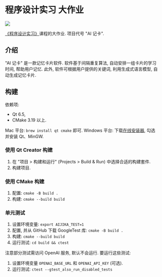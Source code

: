 # 程序设计实习 大作业

![](https://img.shields.io/badge/build-passing-success)

[《程序设计实习》](https://pkupop.github.io/QT-page/)课程的大作业. 项目代号 "AI 记卡".

## 介绍

"AI 记卡" 是一款记忆卡片软件. 软件基于间隔重复算法, 自动安排一组卡片的学习时间, 帮助用户记忆. 此外, 软件可根据用户提供的关键词, 利用生成式语言模型, 自动生成记忆卡片.

## 构建

依赖项:

- Qt 6.5,
- CMake 3.19 以上.

Mac 平台: `brew install qt cmake` 即可.
Windows 平台: 下载[在线安装器](https://mirrors.tuna.tsinghua.edu.cn/help/qt/), 勾选并安装 Qt、MinGW.

### 使用 Qt Creator 构建

1. 在 "项目 > 构建和运行" (Projects > Build & Run) 中选择合适的构建套件.
2. 构建项目.

### 使用 CMake 构建

1. 配置: `cmake -B build .`
2. 构建: `cmake --build build`

### 单元测试

1. 设置环境变量: `export AIJIKA_TEST=1`
2. 配置, 并从 GitHub 下载 GoogleTest 库: `cmake -B build .`
3. 构建: `cmake --build build`
4. 运行测试: `cd build && ctest`

注意部分测试需访问 OpenAI 服务, 默认不会运行. 要运行这些测试:

1. 设置环境变量 `OPENAI_BASE_URL` 和 `OPENAI_API_KEY` (可选).
2. 运行测试: `ctest --gtest_also_run_disabled_tests`
